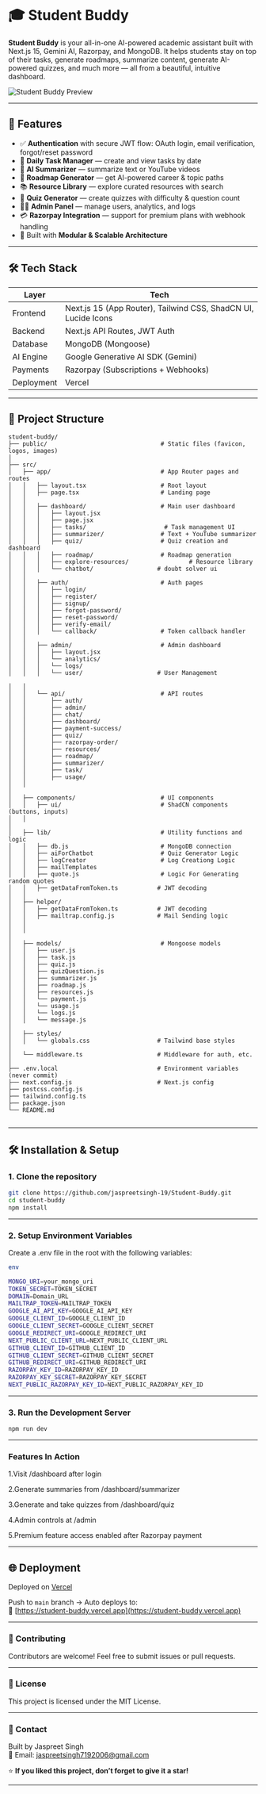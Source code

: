 # 🎓 Student Buddy

**Student Buddy** is your all-in-one AI-powered academic assistant built with Next.js 15, Gemini AI, Razorpay, and MongoDB. It helps students stay on top of their tasks, generate roadmaps, summarize content, generate AI-powered quizzes, and much more — all from a beautiful, intuitive dashboard.

![Student Buddy Preview](https://your-screenshot-url.com)

---

## 🚀 Features

- ✅ **Authentication** with secure JWT flow: OAuth login, email verification, forgot/reset password
- 📅 **Daily Task Manager** — create and view tasks by date
- 🧠 **AI Summarizer** — summarize text or YouTube videos
- 🧭 **Roadmap Generator** — get AI-powered career & topic paths
- 📚 **Resource Library** — explore curated resources with search
- 📝 **Quiz Generator** — create quizzes with difficulty & question count
- 👨‍💼 **Admin Panel** — manage users, analytics, and logs
- 💳 **Razorpay Integration** — support for premium plans with webhook handling
- 🧩 Built with **Modular & Scalable Architecture**

---

## 🛠️ Tech Stack

| Layer      | Tech                                                           |
| ---------- | -------------------------------------------------------------- |
| Frontend   | Next.js 15 (App Router), Tailwind CSS, ShadCN UI, Lucide Icons |
| Backend    | Next.js API Routes, JWT Auth                                   |
| Database   | MongoDB (Mongoose)                                             |
| AI Engine  | Google Generative AI SDK (Gemini)                              |
| Payments   | Razorpay (Subscriptions + Webhooks)                            |
| Deployment | Vercel                                                         |

---

## 📁 Project Structure

```text
student-buddy/
├── public/                                # Static files (favicon, logos, images)
│
├── src/
│   ├── app/                               # App Router pages and routes
│   │   ├── layout.tsx                     # Root layout
│   │   ├── page.tsx                       # Landing page
│   │
│   │   ├── dashboard/                     # Main user dashboard
│   │   │   ├── layout.jsx
│   │   │   ├── page.jsx
│   │   │   ├── tasks/                      # Task management UI
│   │   │   ├── summarizer/                # Text + YouTube summarizer
│   │   │   ├── quiz/                      # Quiz creation and dashboard
│   │   │   ├── roadmap/                   # Roadmap generation
│   │   │   ├── explore-resources/                 # Resource library
│   │   │   └── chatbot/                  # doubt solver ui
│   │
│   │   ├── auth/                          # Auth pages
│   │   │   ├── login/
│   │   │   ├── register/
│   │   │   ├── signup/
│   │   │   ├── forgot-password/
│   │   │   ├── reset-password/
│   │   │   ├── verify-email/
│   │   │   └── callback/                  # Token callback handler
│   │
│   │   ├── admin/                         # Admin dashboard
│   │   │   ├── layout.jsx
│   │   │   └── analytics/
│   │   │   └── logs/
│   │   │   └── user/                     # User Management

│   │
│   │   └── api/                           # API routes
│   │       ├── auth/
│   │       ├── admin/
│   │       ├── chat/
│   │       ├── dashboard/
│   │       ├── payment-success/
│   │       ├── quiz/
│   │       ├── razorpay-order/
│   │       ├── resources/
│   │       ├── roadmap/
│   │       ├── summarizer/
│   │       ├── task/
│   │       ├── usage/
│   │
│
│   ├── components/                        # UI components
│   │   ├── ui/                            # ShadCN components (buttons, inputs)
│   │
│
│   ├── lib/                               # Utility functions and logic
│   │   ├── db.js                          # MongoDB connection
│   │   ├── aiForChatbot                   # Quiz Generator Logic
│   │   ├── logCreator                     # Log Creationg Logic
│   │   ├── mailTemplates
│   │   ├── quote.js                       # Logic For Generating random quotes
│   │   ├── getDataFromToken.ts           # JWT decoding
│   │
│   ├── helper/
│   │   ├── getDataFromToken.ts           # JWT decoding
│   │   ├── mailtrap.config.js            # Mail Sending logic
│   │
│   │
│
│   ├── models/                            # Mongoose models
│   │   ├── user.js
│   │   ├── task.js
│   │   ├── quiz.js
│   │   ├── quizQuestion.js
│   │   ├── summarizer.js
│   │   ├── roadmap.js
│   │   ├── resources.js
│   │   └── payment.js
│   │   └── usage.js
│   │   └── logs.js
│   │   └── message.js
│
│   ├── styles/
│   │   └── globals.css                   # Tailwind base styles
│
│   └── middleware.ts                     # Middleware for auth, etc.
│
├── .env.local                            # Environment variables (never commit)
├── next.config.js                        # Next.js config
├── postcss.config.js
├── tailwind.config.ts
├── package.json
└── README.md


```

---

## 🛠️ Installation & Setup

### 1. Clone the repository

```bash
git clone https://github.com/jaspreetsingh-19/Student-Buddy.git
cd student-buddy
npm install
```

---

### 2. Setup Environment Variables

Create a .env file in the root with the following variables:

```bash
env

MONGO_URI=your_mongo_uri
TOKEN_SECRET=TOKEN_SECRET
DOMAIN=Domain_URL
MAILTRAP_TOKEN=MAILTRAP_TOKEN
GOOGLE_AI_API_KEY=GOOGLE_AI_API_KEY
GOOGLE_CLIENT_ID=GOOGLE_CLIENT_ID
GOOGLE_CLIENT_SECRET=GOOGLE_CLIENT_SECRET
GOOGLE_REDIRECT_URI=GOOGLE_REDIRECT_URI
NEXT_PUBLIC_CLIENT_URL=NEXT_PUBLIC_CLIENT_URL
GITHUB_CLIENT_ID=GITHUB_CLIENT_ID
GITHUB_CLIENT_SECRET=GITHUB_CLIENT_SECRET
GITHUB_REDIRECT_URI=GITHUB_REDIRECT_URI
RAZORPAY_KEY_ID=RAZORPAY_KEY_ID
RAZORPAY_KEY_SECRET=RAZORPAY_KEY_SECRET
NEXT_PUBLIC_RAZORPAY_KEY_ID=NEXT_PUBLIC_RAZORPAY_KEY_ID

```

---

### 3. Run the Development Server

```bash
npm run dev

```

---

### Features In Action

1.Visit /dashboard after login

2.Generate summaries from /dashboard/summarizer

3.Generate and take quizzes from /dashboard/quiz

4.Admin controls at /admin

5.Premium feature access enabled after Razorpay payment

---

## 🌐 Deployment

Deployed on [Vercel](https://vercel.com)

Push to `main` branch → Auto deploys to:  
🔗 [https://student-buddy.vercel.app](https://student-buddy.vercel.app)

---

### 🙌 Contributing

Contributors are welcome! Feel free to submit issues or pull requests.

---

### 📄 License

This project is licensed under the MIT License.

---

### 📧 Contact

Built by Jaspreet Singh  
📧 Email: [jaspreetsingh7192006@gmail.com](mailto:jaspreetsingh7192006@gmail.com)

⭐ **If you liked this project, don’t forget to give it a star!**

---
